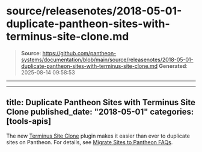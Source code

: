 # source/releasenotes/2018-05-01-duplicate-pantheon-sites-with-terminus-site-clone.md

> **Source**: https://github.com/pantheon-systems/documentation/blob/main/source/releasenotes/2018-05-01-duplicate-pantheon-sites-with-terminus-site-clone.md
> **Generated**: 2025-08-14 09:58:53

---

---
title: Duplicate Pantheon Sites with Terminus Site Clone
published_date: "2018-05-01"
categories: [tools-apis]
---
The new [Terminus Site Clone](https://github.com/pantheon-systems/terminus-site-clone-plugin) plugin makes it easier than ever to duplicate sites on Pantheon. For details, see [Migrate Sites to Pantheon FAQs](/guides/guided/faq#how-do-i-clone-an-existing-pantheon-site).
